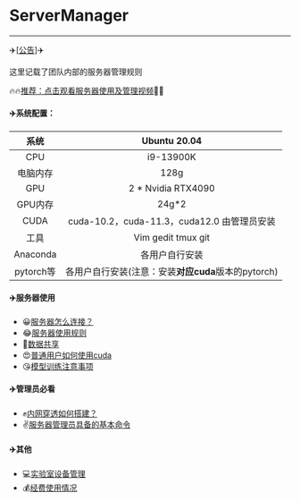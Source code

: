 # ServerManager
---

✈️[[公告](./doc/公告.md)]✈️ 

这里记载了团队内部的服务器管理规则

🔥🔥[推荐：点击观看服务器使用及管理视频](https://pan.baidu.com/s/1CtwxPqcU_G1c-WaT79qTvA?pwd=1234)🚀🚀

#### ✈️系统配置：

|   系统    | Ubuntu 20.04                                       |
| :-------: | :-------------------------------------------------:|
|    CPU    | i9-13900K                                          |
| 电脑内存  | 128g                                               |
|    GPU    | 2 * Nvidia RTX4090                                 |
|  GPU内存  | 24g*2                                              |
|   CUDA    | cuda-10.2，cuda-11.3，cuda12.0  由管理员安装        |
|   工具    | Vim gedit tmux git                                 |
| Anaconda  | 各用户自行安装                                      |
| pytorch等 | 各用户自行安装(注意：安装**对应cuda**版本的pytorch) |



#### ✈️服务器使用

* 😀[服务器怎么连接？](./doc/服务器连接工具.md)
* 😂[服务器使用规则](./doc/服务器使用规则.md)
* 🥰[数据共享](./doc/数据共享.md)
* 😍[普通用户如何使用cuda](./doc/cuda使用.md)
* 😘[模型训练注意事项](./doc/模型训练注意事项.md)


#### ✈️管理员必看
* ✊[内网穿透如何搭建？](./doc/阿里云FRP内网穿透详细教程.md)
* ✌️[服务器管理员具备的基本命令](./doc/ubuntu管理员常用命令.md)


#### ✈️其他
* 💻[实验室设备管理](./doc/实验室设备管理.md)
* 💰[经费使用情况](./doc/经费使用情况.md)
